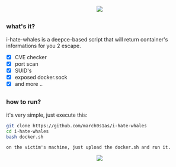 <p align="center">
  <img src="https://user-images.githubusercontent.com/44043159/128644918-52e13b5c-e755-4972-8ecc-ac1a4ab047c7.png">
</p>

##


### what's it?
i-hate-whales is a deepce-based script that will return container's informations for you 2 escape.

- [X] CVE checker
- [X] port scan
- [X] SUID's
- [X] exposed docker.sock
- [X] and more ..

##
### how to run?
it's very simple, just execute this:
```bash
git clone https://github.com/march0s1as/i-hate-whales
cd i-hate-whales
bash docker.sh
```
    on the victim's machine, just upload the docker.sh and run it.
    
<p align="center">
  <img src="https://user-images.githubusercontent.com/44043159/128646998-1911bef4-346d-42a4-b22a-c4ead8c85413.png">
</p>
